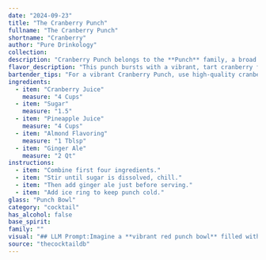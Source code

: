 ```yaml
---
date: "2024-09-23"
title: "The Cranberry Punch"
fullname: "The Cranberry Punch"
shortname: "Cranberry"
author: "Pure Drinkology"
collection:
description: "Cranberry Punch belongs to the **Punch** family, a broad category of mixed drinks with origins tracing back to 17th century India. It's a modern take on traditional punch, incorporating fruity flavors and sparkling ginger ale for a refreshing, celebratory drink. "
flavor_description: "This punch bursts with a vibrant, tart cranberry flavor, balanced by the sweetness of sugar and pineapple juice. A hint of almond adds a subtle nutty complexity, while the ginger ale provides a refreshing effervescence. The overall taste is sweet and tart, with a slightly spicy finish. "
bartender_tips: "For a vibrant Cranberry Punch, use high-quality cranberry juice for the best flavor. Adjust sugar to your preference, starting with a little and tasting as you go.  Use a good quality almond extract for a subtle nutty flavor.  Don't over-mix the ginger ale, as it will lose its fizz.  Chill everything beforehand for a refreshing drink! "
ingredients:
  - item: "Cranberry Juice"
    measure: "4 Cups"
  - item: "Sugar"
    measure: "1.5"
  - item: "Pineapple Juice"
    measure: "4 Cups"
  - item: "Almond Flavoring"
    measure: "1 Tblsp"
  - item: "Ginger Ale"
    measure: "2 Qt"
instructions:
  - item: "Combine first four ingredients."
  - item: "Stir until sugar is dissolved, chill."
  - item: "Then add ginger ale just before serving."
  - item: "Add ice ring to keep punch cold."
glass: "Punch Bowl"
category: "cocktail"
has_alcohol: false
base_spirit:
family: ""
visual: "## LLM Prompt:Imagine a **vibrant red punch bowl** filled with a **sparkling, crimson liquid**. The **cranberry juice** dominates, creating a rich, jewel-toned base. Tiny bubbles from the **ginger ale** dance on the surface, adding a playful, effervescent quality. Hints of **golden pineapple juice** peek through, adding a touch of sunshine and brightness.  The **almond flavoring** lends a subtle, aromatic note, hinting at a complex depth beneath the fruity sweetness. This punch is both **inviting and visually captivating**, promising a refreshing and flavorful experience. "
source: "thecocktaildb"
---
```


